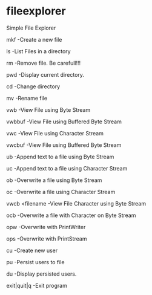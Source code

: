 # fileexplorer
Simple File Explorer

mkf <newfilename>   -Create a new file
  
ls                  -List Files in a directory

rm                  -Remove file. Be carefull!!!

pwd                 -Display current directory.

cd <directoryname>  -Change directory
  
mv <oldname> <newname>  -Rename file
  
vwb <filename>		-View File using Byte Stream
  
vwbbuf <filename>	-View File using Buffered Byte Stream
  
vwc <filename>		-View File using Character Stream
  
vwcbuf <filename>	-View File using Buffered Byte Stream
  
ub <filename> <text>	-Append text to a file using Byte Stream
  
uc <filename> <text>	-Append text to a file using Character Stream
  
ob <filename> <text>	-Overwrite a file using Byte Stream
  
oc <filename> <text>	-Overwrite a file using Character Stream
  
vwcb <filename		-View File Character using Byte Stream

ocb <filename> <text>	-Overwrite a file with Character on Byte Stream
  
opw <filename> <text>	-Overwrite with PrintWriter
  
ops <filename> <text>   -Overwrite with PrintStream
  
cu <name> <email>		-Create new user
  
pu					-Persist users to file

du					-Display persisted users.

exit|quit|q         -Exit program

